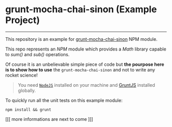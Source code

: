 # grunt-mocha-chai-sinon (Example Project)
---

This repository is an example for [grunt-mocha-chai-sinon](https://github.com/marcopeg/grunt-mocha-chai-sinon) NPM module.

This repo represents an _NPM_ module which provides a _Math_ library capable to _sum()_ 
and _sub()_ operations. 

Of course it is an unbelievable simple piece of code but **the
pourpose here is to show how to use** the `grunt-mocha-chai-sinon` and not to write
any rocket science!

> You need [`NodeJS`](nodejs.org) installed on your machine and 
> [GruntJS](http://gruntjs.com/) installed globally.

To quickly run all the unit tests on this example module:

	npm install && grunt
	
[[[ more informations are next to come ]]]